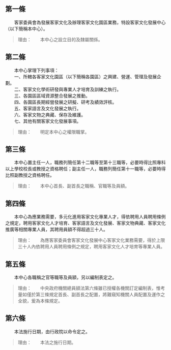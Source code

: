 第一條 
-------
　　客家委員會為發展客家文化及辦理客家文化園區業務，特設客家文化發展中心（以下簡稱本中心）。  
> 理由：　　本中心之設立目的及隸屬關係。



第二條 
-------
　　本中心掌理下列事項：  
　　一、所轄各客家文化園區（以下簡稱各園區）之興建、營運、管理及發展企劃。  
　　二、客家文化學術研發與專業人才培育及訓練之執行。  
　　三、各園區區域資源整合發展之推動。  
　　四、各園區長期經營發展之研擬、研考及績效評核。  
　　五、客家語言及文化發展之執行。  
　　六、客家文物之典藏、保存及維護。  
　　七、其他有關客家文化發展事項。  
> 理由：　　明定本中心之權限職掌。



第三條 
-------
　　本中心置主任一人，職務列簡任第十二職等至第十三職等，必要時得比照專科以上學校校長或教授之資格聘任；副主任一人，職務列簡任第十一職等，必要時得比照副教授之資格聘任。  
> 理由：　　本中心首長、副首長之職稱、官職等及員額。



第四條 
-------
　　本中心為應業務需要，多元化進用客家文化專業人才，得依聘用人員聘用條例之規定，聘用客家文化人才培育、客家語言及文化發展、客家文物典藏、客家文化推廣等相關專業人員，其聘用員額不得超過三十人。  
> 理由：　　為應客家委員會客家文化發展中心客家文化業務需要，得於上限三十人內依聘用人員聘用條例之規定，聘用客家文化人才培育等專業人員。



第五條 
-------
　　本中心各職稱之官等職等及員額，另以編制表定之。  
> 理由：　　中央政府機關總員額法第六條雖已授權各機關訂定編制表，惟考量如僅於第三條規定首長、副首長之配置，將難窺知機關人員配置及運作之全貌，爰為本條規定。



第六條 
-------
　　本法施行日期，由行政院以命令定之。  
> 理由：　　本法之施行日期。